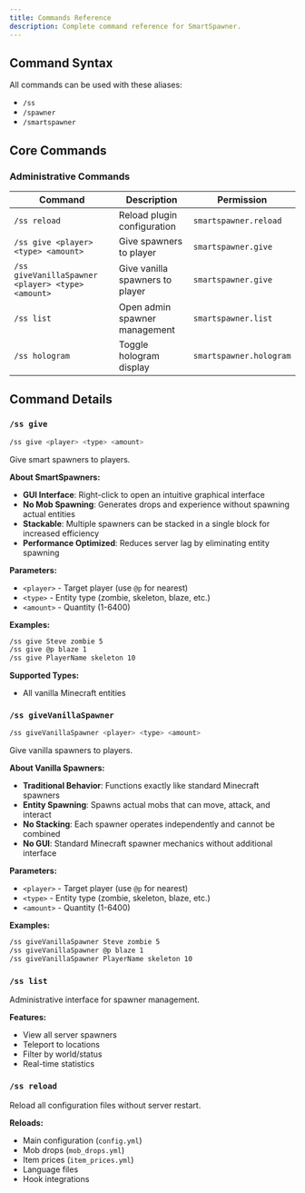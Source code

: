 ```yaml
---
title: Commands Reference
description: Complete command reference for SmartSpawner.
---
```


## Command Syntax

All commands can be used with these aliases:
- `/ss`
- `/spawner` 
- `/smartspawner`

## Core Commands

### Administrative Commands

| Command | Description | Permission |
|---------|-------------|------------|
| `/ss reload` | Reload plugin configuration | `smartspawner.reload` |
| `/ss give <player> <type> <amount>` | Give spawners to player | `smartspawner.give` |
| `/ss giveVanillaSpawner <player> <type> <amount>` | Give vanilla spawners to player | `smartspawner.give` |
| `/ss list` | Open admin spawner management | `smartspawner.list` |
| `/ss hologram` | Toggle hologram display | `smartspawner.hologram` |

## Command Details

### `/ss give`

```bash
/ss give <player> <type> <amount>
```

Give smart spawners to players.

**About SmartSpawners:**
- **GUI Interface**: Right-click to open an intuitive graphical interface
- **No Mob Spawning**: Generates drops and experience without spawning actual entities
- **Stackable**: Multiple spawners can be stacked in a single block for increased efficiency
- **Performance Optimized**: Reduces server lag by eliminating entity spawning

**Parameters:**
- `<player>` - Target player (use `@p` for nearest)
- `<type>` - Entity type (zombie, skeleton, blaze, etc.)
- `<amount>` - Quantity (1-6400)

**Examples:**
```bash
/ss give Steve zombie 5
/ss give @p blaze 1
/ss give PlayerName skeleton 10
```

**Supported Types:**
- All vanilla Minecraft entities

### `/ss giveVanillaSpawner`

```bash
/ss giveVanillaSpawner <player> <type> <amount>
```

Give vanilla spawners to players.

**About Vanilla Spawners:**
- **Traditional Behavior**: Functions exactly like standard Minecraft spawners
- **Entity Spawning**: Spawns actual mobs that can move, attack, and interact
- **No Stacking**: Each spawner operates independently and cannot be combined
- **No GUI**: Standard Minecraft spawner mechanics without additional interface

**Parameters:**
- `<player>` - Target player (use `@p` for nearest)
- `<type>` - Entity type (zombie, skeleton, blaze, etc.)
- `<amount>` - Quantity (1-6400)

**Examples:**
```bash
/ss giveVanillaSpawner Steve zombie 5
/ss giveVanillaSpawner @p blaze 1
/ss giveVanillaSpawner PlayerName skeleton 10
```

### `/ss list`

Administrative interface for spawner management.

**Features:**
- View all server spawners
- Teleport to locations
- Filter by world/status
- Real-time statistics

### `/ss reload`

Reload all configuration files without server restart.

**Reloads:**
- Main configuration (`config.yml`)
- Mob drops (`mob_drops.yml`)
- Item prices (`item_prices.yml`)
- Language files
- Hook integrations